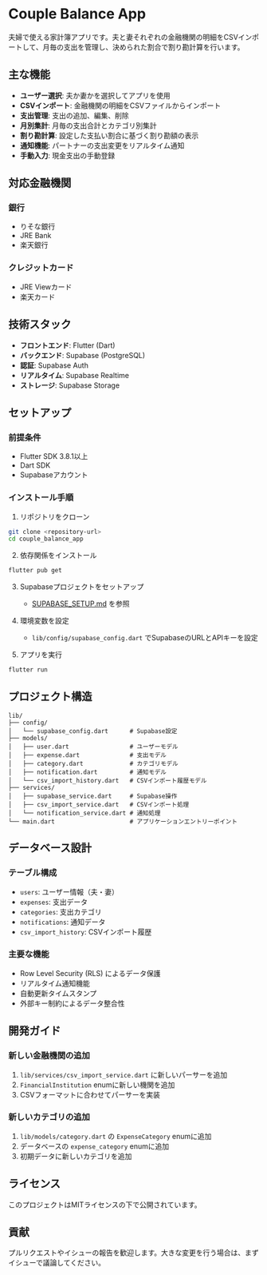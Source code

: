 # Couple Balance App

夫婦で使える家計簿アプリです。夫と妻それぞれの金融機関の明細をCSVインポートして、月毎の支出を管理し、決められた割合で割り勘計算を行います。

## 主な機能

- **ユーザー選択**: 夫か妻かを選択してアプリを使用
- **CSVインポート**: 金融機関の明細をCSVファイルからインポート
- **支出管理**: 支出の追加、編集、削除
- **月別集計**: 月毎の支出合計とカテゴリ別集計
- **割り勘計算**: 設定した支払い割合に基づく割り勘額の表示
- **通知機能**: パートナーの支出変更をリアルタイム通知
- **手動入力**: 現金支出の手動登録

## 対応金融機関

### 銀行
- りそな銀行
- JRE Bank
- 楽天銀行

### クレジットカード
- JRE Viewカード
- 楽天カード

## 技術スタック

- **フロントエンド**: Flutter (Dart)
- **バックエンド**: Supabase (PostgreSQL)
- **認証**: Supabase Auth
- **リアルタイム**: Supabase Realtime
- **ストレージ**: Supabase Storage

## セットアップ

### 前提条件
- Flutter SDK 3.8.1以上
- Dart SDK
- Supabaseアカウント

### インストール手順

1. リポジトリをクローン
```bash
git clone <repository-url>
cd couple_balance_app
```

2. 依存関係をインストール
```bash
flutter pub get
```

3. Supabaseプロジェクトをセットアップ
   - [SUPABASE_SETUP.md](SUPABASE_SETUP.md) を参照

4. 環境変数を設定
   - `lib/config/supabase_config.dart` でSupabaseのURLとAPIキーを設定

5. アプリを実行
```bash
flutter run
```

## プロジェクト構造

```
lib/
├── config/
│   └── supabase_config.dart      # Supabase設定
├── models/
│   ├── user.dart                 # ユーザーモデル
│   ├── expense.dart              # 支出モデル
│   ├── category.dart             # カテゴリモデル
│   ├── notification.dart         # 通知モデル
│   └── csv_import_history.dart   # CSVインポート履歴モデル
├── services/
│   ├── supabase_service.dart     # Supabase操作
│   ├── csv_import_service.dart   # CSVインポート処理
│   └── notification_service.dart # 通知処理
└── main.dart                     # アプリケーションエントリーポイント
```

## データベース設計

### テーブル構成
- `users`: ユーザー情報（夫・妻）
- `expenses`: 支出データ
- `categories`: 支出カテゴリ
- `notifications`: 通知データ
- `csv_import_history`: CSVインポート履歴

### 主要な機能
- Row Level Security (RLS) によるデータ保護
- リアルタイム通知機能
- 自動更新タイムスタンプ
- 外部キー制約によるデータ整合性

## 開発ガイド

### 新しい金融機関の追加
1. `lib/services/csv_import_service.dart` に新しいパーサーを追加
2. `FinancialInstitution` enumに新しい機関を追加
3. CSVフォーマットに合わせてパーサーを実装

### 新しいカテゴリの追加
1. `lib/models/category.dart` の `ExpenseCategory` enumに追加
2. データベースの `expense_category` enumに追加
3. 初期データに新しいカテゴリを追加

## ライセンス

このプロジェクトはMITライセンスの下で公開されています。

## 貢献

プルリクエストやイシューの報告を歓迎します。大きな変更を行う場合は、まずイシューで議論してください。
